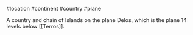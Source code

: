 #location #continent #country #plane 

A country and chain of Islands on the plane Delos, which is the plane 14 levels below [[Terros]].